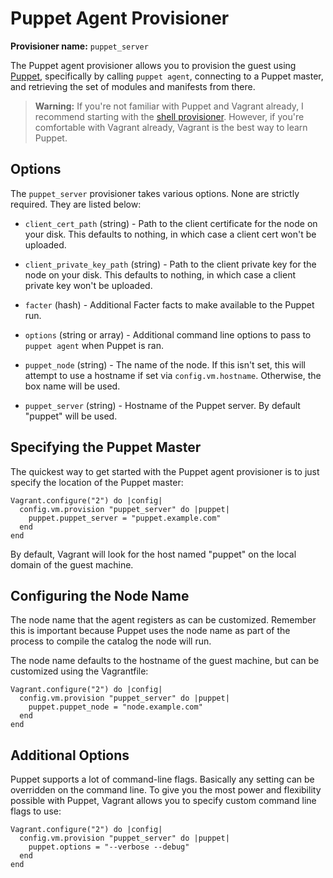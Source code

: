 
# Puppet Agent Provisioner

**Provisioner name:** `puppet_server`

The Puppet agent provisioner allows you to provision the guest using [Puppet][puppet], specifically by calling `puppet agent`, connecting to a Puppet master, and retrieving the set of modules and manifests from there.

> **Warning:** If you're not familiar with Puppet and Vagrant already, I recommend starting with the [shell provisioner][shell]. However, if you're comfortable with Vagrant already, Vagrant is the best way to learn Puppet.

## Options

The `puppet_server` provisioner takes various options. None are strictly required. They are listed below:

* `client_cert_path` (string) - Path to the client certificate for the node on your disk. This defaults to nothing, in which case a client cert won't be uploaded.

* `client_private_key_path` (string) - Path to the client private key for the node on your disk. This defaults to nothing, in which case a client private key won't be uploaded.

* `facter` (hash) - Additional Facter facts to make available to the Puppet run.

* `options` (string or array) - Additional command line options to pass to `puppet agent` when Puppet is ran.

* `puppet_node` (string) - The name of the node. If this isn't set, this will attempt to use a hostname if set via `config.vm.hostname`. Otherwise, the box name will be used.

* `puppet_server` (string) - Hostname of the Puppet server. By default "puppet" will be used.

## Specifying the Puppet Master

The quickest way to get started with the Puppet agent provisioner is to just specify the location of the Puppet master:
```
Vagrant.configure("2") do |config|
  config.vm.provision "puppet_server" do |puppet|
    puppet.puppet_server = "puppet.example.com"
  end
end
```
By default, Vagrant will look for the host named "puppet" on the local domain of the guest machine.

## Configuring the Node Name

The node name that the agent registers as can be customized. Remember this is important because Puppet uses the node name as part of the process to compile the catalog the node will run.

The node name defaults to the hostname of the guest machine, but can be customized using the Vagrantfile:
```
Vagrant.configure("2") do |config|
  config.vm.provision "puppet_server" do |puppet|
    puppet.puppet_node = "node.example.com"
  end
end
```
## Additional Options

Puppet supports a lot of command-line flags. Basically any setting can be overridden on the command line. To give you the most power and flexibility possible with Puppet, Vagrant allows you to specify custom command line flags to use:
```
Vagrant.configure("2") do |config|
  config.vm.provision "puppet_server" do |puppet|
    puppet.options = "--verbose --debug"
  end
end
```

[puppet]: http://www.puppetlabs.com/puppet
[shell]: https://docs.vagrantup.com/v2/provisioning/shell.html
